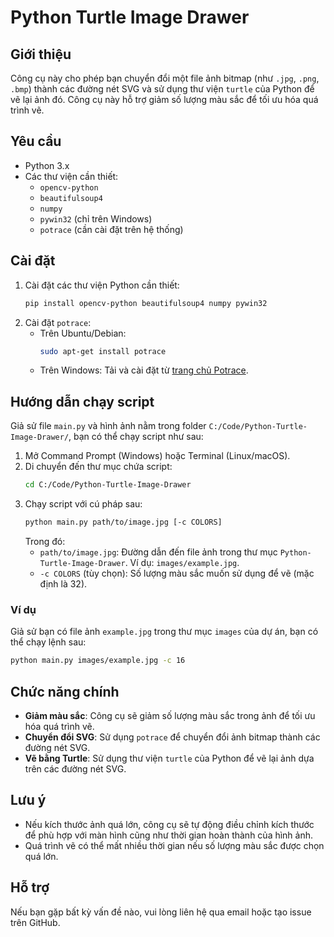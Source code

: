 # Python Turtle Image Drawer

## Giới thiệu
Công cụ này cho phép bạn chuyển đổi một file ảnh bitmap (như `.jpg`, `.png`, `.bmp`) thành các đường nét SVG và sử dụng thư viện `turtle` của Python để vẽ lại ảnh đó. Công cụ này hỗ trợ giảm số lượng màu sắc để tối ưu hóa quá trình vẽ.

## Yêu cầu
- Python 3.x
- Các thư viện cần thiết:
  - `opencv-python`
  - `beautifulsoup4`
  - `numpy`
  - `pywin32` (chỉ trên Windows)
  - `potrace` (cần cài đặt trên hệ thống)

## Cài đặt
1. Cài đặt các thư viện Python cần thiết:
   ```bash
   pip install opencv-python beautifulsoup4 numpy pywin32
   ```
2. Cài đặt `potrace`:
   - Trên Ubuntu/Debian:
     ```bash
     sudo apt-get install potrace
     ```
   - Trên Windows: Tải và cài đặt từ [trang chủ Potrace](http://potrace.sourceforge.net/).

## Hướng dẫn chạy script
Giả sử file `main.py` và hình ảnh nằm trong folder `C:/Code/Python-Turtle-Image-Drawer/`, bạn có thể chạy script như sau:

1. Mở Command Prompt (Windows) hoặc Terminal (Linux/macOS).
2. Di chuyển đến thư mục chứa script:
   ```bash
   cd C:/Code/Python-Turtle-Image-Drawer
   ```
3. Chạy script với cú pháp sau:
   ```bash
   python main.py path/to/image.jpg [-c COLORS]
   ```
   Trong đó:
   - `path/to/image.jpg`: Đường dẫn đến file ảnh trong thư mục `Python-Turtle-Image-Drawer`. Ví dụ: `images/example.jpg`.
   - `-c COLORS` (tùy chọn): Số lượng màu sắc muốn sử dụng để vẽ (mặc định là 32).

### Ví dụ
Giả sử bạn có file ảnh `example.jpg` trong thư mục `images` của dự án, bạn có thể chạy lệnh sau:
```bash
python main.py images/example.jpg -c 16
```

## Chức năng chính
- **Giảm màu sắc**: Công cụ sẽ giảm số lượng màu sắc trong ảnh để tối ưu hóa quá trình vẽ.
- **Chuyển đổi SVG**: Sử dụng `potrace` để chuyển đổi ảnh bitmap thành các đường nét SVG.
- **Vẽ bằng Turtle**: Sử dụng thư viện `turtle` của Python để vẽ lại ảnh dựa trên các đường nét SVG.

## Lưu ý
- Nếu kích thước ảnh quá lớn, công cụ sẽ tự động điều chỉnh kích thước để phù hợp với màn hình cũng như thời gian hoàn thành của hình ảnh.
- Quá trình vẽ có thể mất nhiều thời gian nếu số lượng màu sắc được chọn quá lớn.

## Hỗ trợ
Nếu bạn gặp bất kỳ vấn đề nào, vui lòng liên hệ qua email hoặc tạo issue trên GitHub.

